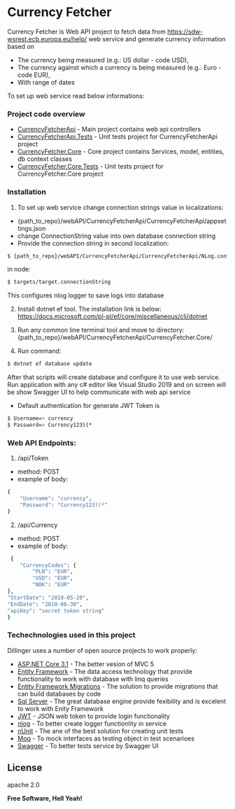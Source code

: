 # Currency Fetcher

Currency Fetcher is Web API project to fetch data from https://sdw-wsrest.ecb.europa.eu/help/ web service and generate currency information based on 

  - The currency being measured (e.g.: US dollar - code USD),
  - The currency against which a currency is being measured (e.g.: Euro - code EUR),
  - With range of dates

To set up web service read below informations:

### Project code overview

* [CurrencyFetcherApi] - Main project contains web api controllers
* [CurrencyFetcherApi.Tests] - Unit tests project for CurrencyFetcherApi project
* [CurrencyFetcher.Core] - Core project contains Services, model, entities, db context classes
* [CurrencyFetcher.Core.Tests] - Unit tests project for CurrencyFetcher.Core project

### Installation

1. To set up web service change connection strings value in localizations:
- {path_to_repo}/webAPI/CurrencyFetcherApi/CurrencyFetcherApi/appsettings.json
- change ConnectionString value into own database connection string
- Provide the connection string in second localization:
```sh
$ {path_to_repo}/webAPI/CurrencyFetcherApi/CurrencyFetcherApi/NLog.config
``` 
in node:
```sh
$ targets/target.connectionString
```

This configures nlog logger to save logs into database

2. Install dotnet ef tool. The installation link is below:
https://docs.microsoft.com/pl-pl/ef/core/miscellaneous/cli/dotnet

3. Run any common line terminal tool and move to directory:
{path_to_repo}/webAPI/CurrencyFetcherApi/CurrencyFetcher.Core/

4. Run command:
```sh
$ dotnet ef database update
```

After that scripts will create database and configure it to use web service.
Run application with any c# editor like Visual Studio 2019 and on screen will be show
Swagger UI to help communicate with web api service


- Default authentication for generate JWT Token is
```sh
$ Username=> currency
$ Password=> Currency123)(*
```

### Web API Endpoints:

1. /api/Token
- method: POST
- example of body:
```sh
{
	"Username": "currency",
	"Password": "Currency123)(*"
}
```

2. /api/Currency 
- method: POST
- example of body:
```sh
 {
 	"CurrencyCodes": {
 		"PLN": "EUR",
 		"USD": "EUR",
		"NOK": "EUR"
},
"StartDate": "2010-05-28",
"EndDate": "2010-06-30",
"apiKey": "secret token string"
}

```

### Techechnologies used in this project

Dillinger uses a number of open source projects to work properly:

* [ASP.NET Core 3.1] - The better vesion of MVC 5
* [Entity Framework] - The data access technology that provide functionality
to work with database with linq queries
* [Entity Framework Migrations] - The solution to provide migrations that can build databases by code
* [Sql Server] - The great database engine provide fexibility and is excelent to work with Enity Framework
* [JWT] - JSON web token to provide login functionality
* [nlog] - To better create logger functionlity in service
* [nUnit] - The ane of the best solution for creating unit tests
* [Moq] - To mock interfaces as testing object in test scenarioes
* [Swagger] - To better tests service by Swagger UI

License
----
apache 2.0

**Free Software, Hell Yeah!**

[//]: # (These are reference links used in the body of this note and get stripped out when the markdown processor does its job. There is no need to format nicely because it shouldn't be seen. Thanks SO - http://stackoverflow.com/questions/4823468/store-comments-in-markdown-syntax)


   [ASP.NET Core 3.1]: <https://dotnet.microsoft.com/download/dotnet-core/3.1>
   [Entity Framework]: <https://docs.microsoft.com/pl-pl/ef/core/>
   [Entity Framework Migrations]: <https://docs.microsoft.com/en-gb/ef/core/managing-schemas/migrations/?tabs=dotnet-core-cli>
   [Sql Server]: <https://www.microsoft.com/en-gb/sql-server/sql-server-downloads>
   [nlog]: <https://github.com/NLog>
   [nUnit]: <https://nunit.org/>
   [Moq]: <https://www.nuget.org/packages/moq/>
   [Swagger]: <https://swagger.io/>
   [JWT]: <https://jwt.io/>
   [CurrencyFetcherApi]: <https://github.com/kmaraszkiewicz86/currency_fetcher/tree/master/webAPI/CurrencyFetcherApi/CurrencyFetcherApi>
   [CurrencyFetcherApi.Tests]: <https://github.com/kmaraszkiewicz86/currency_fetcher/tree/master/webAPI/CurrencyFetcherApi/Tests/CurrencyFetcherApi.Tests>
   [CurrencyFetcher.Core]: <https://github.com/kmaraszkiewicz86/currency_fetcher/tree/master/webAPI/CurrencyFetcherApi/CurrencyFetcher.Core>
   [CurrencyFetcher.Core.Tests]: <https://github.com/kmaraszkiewicz86/currency_fetcher/tree/master/webAPI/CurrencyFetcherApi/Tests/CurrencyFetcher.Core.Tests>


